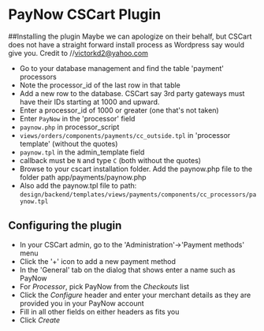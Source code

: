 PayNow CSCart Plugin
============

##Installing the plugin
Maybe we can apologize on their behalf, but CSCart does not have a straight forward install process as Wordpress say would give you.
Credit to //victorkd2@yahoo.com
* Go to your database management and find the table 'payment' processors
* Note the processor_id of the last row in that table
* Add a new row to the database. CSCart say 3rd party gateways must have their IDs  starting at 1000 and upward.
* Enter a processor_id of 1000 or greater (one that's not taken)
* Enter ```PayNow``` in the 'processor' field
* ```paynow.php``` in processor_script
* ```views/orders/components/payments/cc_outside.tpl``` in 'processor template' (without the quotes)
* ```paynow.tpl``` in the admin_template field
* callback must be ```N``` and type ```C``` (both without the quotes)
* Browse to your cscart installation folder. Add the paynow.php file to the folder path app/payments/paynow.php
* Also add the paynow.tpl file to path:
        ```design/backend/templates/views/payments/components/cc_processors/paynow.tpl```

## Configuring the plugin
* In your CSCart admin, go to the 'Administration'->'Payment methods' menu
* Click the '+' icon to add a new payment method
* In the 'General' tab on the dialog that shows enter a name such as PayNow
* For *Processor*, pick PayNow from the *Checkouts* list
* Click the *Configure* header and enter your merchant details as they are provided you in your PayNow account
* Fill in all other fields on either headers as fits you
* Click *Create*


